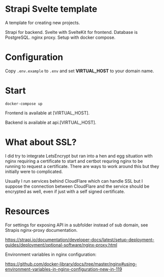 # Strapi Svelte template

A template for creating new projects.

Strapi for backend. 
Svelte with SvelteKit for frontend.
Database is PostgreSQL.
nginx proxy.
Setup with docker compose.

# Configuration

Copy `.env.example` to `.env` and set **VIRTUAL_HOST** to your domain name.

# Start

    docker-compose up

Frontend is available at [VIRTUAL_HOST].

Backend is available at api.[VIRTUAL_HOST].

# What about SSL?

I did try to integrate LetsEncrypt but ran into a hen and egg situation with nginx requiring a certificate to start and certbot requring nginx to be running to request a certificate. There are ways to work around this but they initially were to complicated.

Usually I run services behind CloudFlare which can handle SSL but I suppose the connection between CloudFlare and the service should be encrypted as well, even if just with a self signed certificate.

# Resources

For settings for exposing API in a subfolder instead of sub domain, see Strapis nginx-proxy documentation.

https://strapi.io/documentation/developer-docs/latest/setup-deployment-guides/deployment/optional-software/nginx-proxy.html

Environment variables in nginx configuration:

https://github.com/docker-library/docs/tree/master/nginx#using-environment-variables-in-nginx-configuration-new-in-119